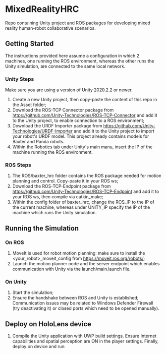 # MixedRealityHRC
Repo containing Unity project and ROS packages for developing mixed reality human-robot collaborative scenarios.

## Getting Started
The instructions provided here assume a configuration in which 2 machines, one running the ROS environment, whereas the other runs the Unity simulation, are connected to the same local network. 

### Unity Steps
Make sure you are using a version of Unity 2020.2.2 or newer. 
1) Create a new Unity project, then copy-paste the content of this repo in the Asset folder;
2) Download the ROS-TCP Connector package from https://github.com/Unity-Technologies/ROS-TCP-Connector and add it to the Unity project, to enable connection to a ROS environment;
3) Download the URDF Importer package from https://github.com/Unity-Technologies/URDF-Importer and add it to the Unity project to import your robot's URDF model. This project already contains models for Baxter and Panda robots.
4) Within the Robotics tab under Unity's main manu, insert the IP of the machine running the ROS environment.

### ROS Steps
1) The ROS/baxter_hrc folder contains the ROS package needed for motion planning and control. Copy-paste it in your ROS ws;
2) Download the ROS-TCP-Endpoint package from https://github.com/Unity-Technologies/ROS-TCP-Endpoint and add it to your ROS ws, then compile via catkin_make;
3) Within the config folder of baxter_hrc, change the ROS_IP to the IP of the current machine, whereas under UNITY_IP specify the IP of the machine which runs the Unity simulation.

## Running the Simulation

### On ROS
1) MoveIt is used for robot motion planning: make sure to install the <your_robot>_moveit_config from https://moveit.ros.org/robots/;
2) Launch the motion planner node and the server endpoint which enables communication with Unity via the launch/main.launch file.

### On Unity

1) Start the simulation;
2) Ensure the handshake between ROS and Unity is established; Communication issues may be related to Windows Defender Firewall (try deactivating it) or closed ports which need to be opened manually).

## Deploy on HoloLens device

1) Compile the Unity application with UWP build settings. Ensure Internet capabilities and spatial perception are ON in the player settings. Finally, deploy on device and run

